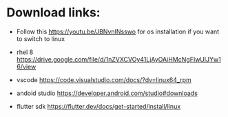 # Download links:

* Follow this https://youtu.be/JBNvnINsswo for os installation if you want to switch to linux

* rhel 8 https://drive.google.com/file/d/1nZVXCVOy41LjAyOAiHMcNgFIwUlJYw16/view

* vscode https://code.visualstudio.com/docs/?dv=linux64_rpm

* andoid studio  https://developer.android.com/studio#downloads

* flutter sdk https://flutter.dev/docs/get-started/install/linux


